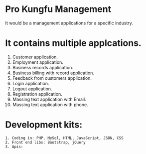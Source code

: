 # Pro Kungfu Management

It would be a management applications for a specific industry. 

# It contains multiple applcations.

1. Customer application.
2. Employment application.
3. Business records application.
4. Business billing with record application. 
5. Feedback from customers application. 
6. Login application.
7. Logout application. 
8. Registration application. 
9. Massing text application with Email.
10. Massing text application with phone. 


# Development kits:
    1. Coding in: PHP, MySql, HTML, JavaScript, JSON, CSS
    2. Front end libs: Bootstrap, jQuery
    3. Apis: 

